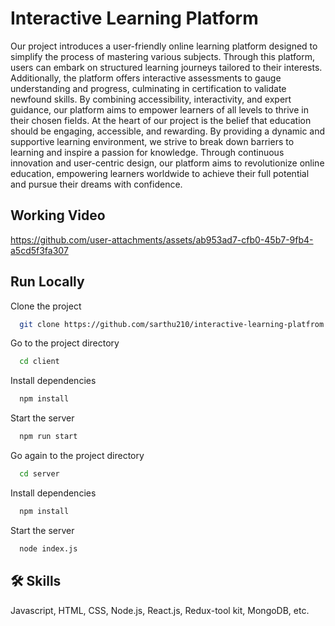 
# Interactive Learning Platform
Our project introduces a user-friendly online learning platform designed to
simplify the process of mastering various subjects. Through this platform,
users can embark on structured learning journeys tailored to their interests. 
Additionally, the platform offers
interactive assessments to gauge understanding and progress, culminating in
certification to validate newfound skills. By combining accessibility,
interactivity, and expert guidance, our platform aims to empower learners of
all levels to thrive in their chosen fields.
At the heart of our project is the belief that education should be engaging,
accessible, and rewarding. By providing a dynamic and supportive learning
environment, we strive to break down barriers to learning and inspire a
passion for knowledge. Through continuous innovation and user-centric
design, our platform aims to revolutionize online education, empowering
learners worldwide to achieve their full potential and pursue their dreams with
confidence.


## Working Video

https://github.com/user-attachments/assets/ab953ad7-cfb0-45b7-9fb4-a5cd5f3fa307


## Run Locally

Clone the project

```bash
  git clone https://github.com/sarthu210/interactive-learning-platfrom.git
```

Go to the project directory

```bash
  cd client
```

Install dependencies

```bash
  npm install
```

Start the server

```bash
  npm run start
```

Go again to the project directory

```bash
  cd server
```

Install dependencies

```bash
  npm install
```

Start the server

```bash
  node index.js
```


## 🛠 Skills
Javascript, HTML, CSS, Node.js, React.js, Redux-tool kit, MongoDB, etc.

